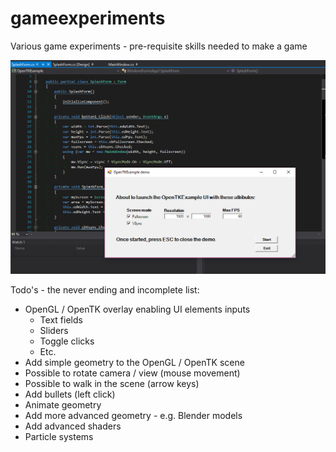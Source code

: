 # gameexperiments
Various game experiments - pre-requisite skills needed to make a game

![Screenshot of UI options window](https://raw.githubusercontent.com/michael-fosgerau/gameexperiments/master/GameExperiments/src/OpenTKExample/screenshot.PNG)

Todo's - the never ending and incomplete list:

- OpenGL / OpenTK overlay enabling UI elements inputs
   - Text fields
   - Sliders
   - Toggle clicks
   - Etc.
- Add simple geometry to the OpenGL / OpenTK scene
- Possible to rotate camera / view (mouse movement)
- Possible to walk in the scene (arrow keys)
- Add bullets (left click)
- Animate geometry
- Add more advanced geometry - e.g. Blender models
- Add advanced shaders
- Particle systems
